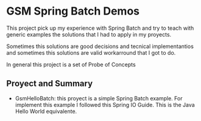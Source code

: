 # GSM Spring Batch Demos #

This project pick up my experience with Spring Batch and try to teach with generic examples the solutions that I had to apply in my proyects.

Sometimes this solutions are good decisions and tecnical implementantios and sometimes this solutions are valid workarround that I got to do.

In general this project is a set of Probe of Concepts

## Proyect and Summary ##

- GsmHelloBatch: this proyect is a simple Spring Batch example. For implement this example I followed this Spring IO Guide. This is the Java Hello World equivalente.
​


